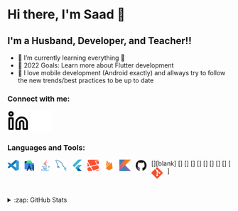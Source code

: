 # Hi there, I'm Saad 👋 



## I'm a Husband, Developer, and Teacher!!

- 🌱 I’m currently learning everything 🤣
- 🥅 2022 Goals: Learn more about Flutter development
- 👯 I love mobile development (Android exactly) and allways try to follow the new trends/best practices 
    to be up to date

### Connect with me:

[![website](./img/linkedin-light.svg)](https://www.linkedin.com/in/saad-fattouh-30b876213/#gh-light-mode-only)
[![website](./img/linkedin-dark.svg)](https://www.linkedin.com/in/saad-fattouh-30b876213/#gh-dark-mode-only)
&nbsp;

### Languages and Tools:

[<img align="left" alt="Visual Studio Code" width="26px" src="https://github.com/devicons/devicon/blob/1119b9f84c0290e0f0b38982099a2bd027a48bf1/icons/vscode/vscode-original.svg" style="padding-right:10px;" />][blank]
[<img align="left" alt="Android studio" width="26px" src="https://github.com/devicons/devicon/blob/1119b9f84c0290e0f0b38982099a2bd027a48bf1/icons/androidstudio/androidstudio-original.svg" style="padding-right:10px;" />]
[<img align="left" alt="JAVA" width="26px" src="https://github.com/devicons/devicon/blob/1119b9f84c0290e0f0b38982099a2bd027a48bf1/icons/java/java-original.svg" style="padding-right:10px;" />]
[<img align="left" alt="MySql" width="26px" src="https://github.com/devicons/devicon/blob/1119b9f84c0290e0f0b38982099a2bd027a48bf1/icons/mysql/mysql-original.svg" style="padding-right:10px;" />]
[<img align="left" alt="Flutter" width="26px" src="https://github.com/devicons/devicon/blob/1119b9f84c0290e0f0b38982099a2bd027a48bf1/icons/flutter/flutter-original.svg" style="padding-right:10px;" />]
[<img align="left" alt="Laravel" width="26px" src="https://github.com/devicons/devicon/blob/1119b9f84c0290e0f0b38982099a2bd027a48bf1/icons/laravel/laravel-plain.svg" style="padding-right:10px;" />]
[<img align="left" alt="Firebase" width="26px" src="https://github.com/devicons/devicon/blob/1119b9f84c0290e0f0b38982099a2bd027a48bf1/icons/firebase/firebase-plain.svg" style="padding-right:10px;" />]
[<img align="left" alt="Kotlin" width="26px" src="https://github.com/devicons/devicon/blob/1119b9f84c0290e0f0b38982099a2bd027a48bf1/icons/kotlin/kotlin-original.svg" style="padding-right:10px;" />]
[<img align="left" alt="Github" width="26px" src="https://github.com/devicons/devicon/blob/1119b9f84c0290e0f0b38982099a2bd027a48bf1/icons/github/github-original.svg" style="padding-right:10px;" />]
[<img align="left" alt="Deno" width="26px" src="https://github.com/devicons/devicon/blob/1119b9f84c0290e0f0b38982099a2bd027a48bf1/icons/git/git-original.svg" style="padding-right:10px;" />]

<br />
<br />


<details>
  <summary>:zap: GitHub Stats</summary>

  <img align="left" alt="codeSTACKr's GitHub Stats" src="https://github-readme-stats.vercel.app/api?username=saadfattouh&show_icons=true&hide_border=false&title_color=ff652f&icon_color=FFE400&bg_color=09131B&text_color=ffffff&border_color=0c1a25" />

</details>

